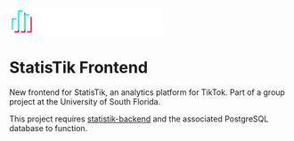 ![StatisTik Logo](README-logo.webp)
# StatisTik Frontend
New frontend for StatisTik, an analytics platform for TikTok. Part of a group project at the University of South Florida.

This project requires [statistik-backend](https://github.com/HappyGromper/statistik-backend) and the associated PostgreSQL database to function.
